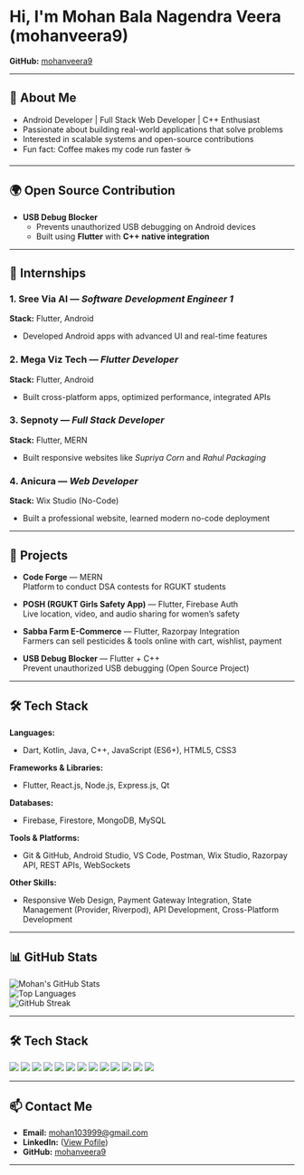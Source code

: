 # Hi, I'm Mohan Bala Nagendra Veera (mohanveera9)  
**GitHub:** [mohanveera9](https://github.com/mohanveera9)  

---

## 👤 About Me  
- Android Developer | Full Stack Web Developer | C++ Enthusiast  
- Passionate about building real-world applications that solve problems  
- Interested in scalable systems and open-source contributions  
- Fun fact: Coffee makes my code run faster ☕  

---

## 🌍 Open Source Contribution  
- **USB Debug Blocker**  
  - Prevents unauthorized USB debugging on Android devices  
  - Built using **Flutter** with **C++ native integration**  

---

## 💼 Internships  

### 1. Sree Via AI — *Software Development Engineer 1*  
**Stack:** Flutter, Android  
- Developed Android apps with advanced UI and real-time features  

### 2. Mega Viz Tech — *Flutter Developer*  
**Stack:** Flutter, Android  
- Built cross-platform apps, optimized performance, integrated APIs  

### 3. Sepnoty — *Full Stack Developer*  
**Stack:** Flutter, MERN  
- Built responsive websites like *Supriya Corn* and *Rahul Packaging*  

### 4. Anicura — *Web Developer*  
**Stack:** Wix Studio (No-Code)  
- Built a professional website, learned modern no-code deployment  

---

## 📂 Projects  

- **Code Forge** — MERN  
  Platform to conduct DSA contests for RGUKT students  

- **POSH (RGUKT Girls Safety App)** — Flutter, Firebase Auth  
  Live location, video, and audio sharing for women’s safety  

- **Sabba Farm E-Commerce** — Flutter, Razorpay Integration  
  Farmers can sell pesticides & tools online with cart, wishlist, payment  

- **USB Debug Blocker** — Flutter + C++  
  Prevent unauthorized USB debugging (Open Source Project)  

---

## 🛠 Tech Stack  

**Languages:**  
- Dart, Kotlin, Java, C++, JavaScript (ES6+), HTML5, CSS3  

**Frameworks & Libraries:**  
- Flutter, React.js, Node.js, Express.js, Qt  

**Databases:**  
- Firebase, Firestore, MongoDB, MySQL  

**Tools & Platforms:**  
- Git & GitHub, Android Studio, VS Code, Postman, Wix Studio, Razorpay API, REST APIs, WebSockets  

**Other Skills:**  
- Responsive Web Design, Payment Gateway Integration, State Management (Provider, Riverpod), API Development, Cross-Platform Development  

---

## 📊 GitHub Stats  

![Mohan's GitHub Stats](https://github-readme-stats.vercel.app/api?username=mohanveera9&show_icons=true&theme=tokyonight)  
![Top Languages](https://github-readme-stats.vercel.app/api/top-langs/?username=mohanveera9&layout=compact&theme=tokyonight)  
![GitHub Streak](https://streak-stats.demolab.com?user=mohanveera9&theme=tokyonight)  

---
## 🛠 Tech Stack  
<p align="left">
  <!-- Languages -->
  <img src="https://img.shields.io/badge/Dart-0175C2?style=for-the-badge&logo=dart&logoColor=white" />
  <img src="https://img.shields.io/badge/Kotlin-7F52FF?style=for-the-badge&logo=kotlin&logoColor=white" />
  <img src="https://img.shields.io/badge/C++-00599C?style=for-the-badge&logo=cplusplus&logoColor=white" />
  <img src="https://img.shields.io/badge/JavaScript-F7DF1E?style=for-the-badge&logo=javascript&logoColor=black" />

  <!-- Frameworks -->
  <img src="https://img.shields.io/badge/Flutter-02569B?style=for-the-badge&logo=flutter&logoColor=white" />
  <img src="https://img.shields.io/badge/React-20232A?style=for-the-badge&logo=react&logoColor=61DAFB" />
  <img src="https://img.shields.io/badge/Node.js-339933?style=for-the-badge&logo=nodedotjs&logoColor=white" />
  <img src="https://img.shields.io/badge/Express.js-000000?style=for-the-badge&logo=express&logoColor=white" />

  <!-- Databases -->
  <img src="https://img.shields.io/badge/Firebase-FFCA28?style=for-the-badge&logo=firebase&logoColor=black" />
  <img src="https://img.shields.io/badge/MongoDB-4EA94B?style=for-the-badge&logo=mongodb&logoColor=white" />

  <!-- Tools -->
  <img src="https://img.shields.io/badge/Wix-0C6EFC?style=for-the-badge&logo=wix&logoColor=white" />
  <img src="https://img.shields.io/badge/Postman-FF6C37?style=for-the-badge&logo=postman&logoColor=white" />
  <img src="https://img.shields.io/badge/Git-F05032?style=for-the-badge&logo=git&logoColor=white" />
</p>

---

## 📫 Contact Me  

- **Email:** mohan103999@gmail.com  
- **LinkedIn:** ([View Pofile](https://www.linkedin.com/in/mohan-bala-nagendra-veera?utm_source=share&utm_campaign=share_via&utm_content=profile&utm_medium=android_app))  
- **GitHub:** [mohanveera9](https://github.com/mohanveera9)  

---
